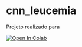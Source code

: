 # cnn_leucemia

Projeto realizado para 

[![Open In Colab](https://colab.research.google.com/assets/colab-badge.svg)](https://github.com/brunnokick/cnn_leucemia/blob/main/colab-notebook.ipynb)